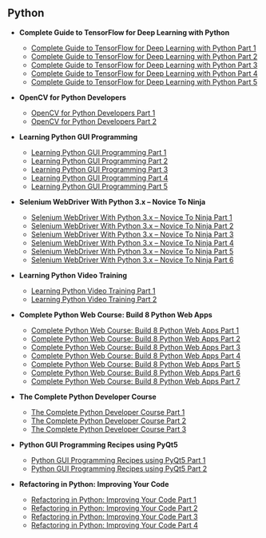 ## Python

 * **Complete Guide to TensorFlow for Deep Learning with Python**
   * [Complete Guide to TensorFlow for Deep Learning with Python Part 1](http://mede.life/F7wWb)
   * [Complete Guide to TensorFlow for Deep Learning with Python Part 2](http://mede.life/9LBlH)
   * [Complete Guide to TensorFlow for Deep Learning with Python Part 3](http://mede.life/y7N50)
   * [Complete Guide to TensorFlow for Deep Learning with Python Part 4](http://mede.life/tfhFU)
   * [Complete Guide to TensorFlow for Deep Learning with Python Part 5](http://mede.life/35Ptp)
   
 * **OpenCV for Python Developers**
   * [OpenCV for Python Developers Part 1](http://mede.life/ctsgM)
   * [OpenCV for Python Developers Part 2](http://mede.life/XoMAn)
 
 * **Learning Python GUI Programming**
   * [Learning Python GUI Programming Part 1](http://mede.life/hXE50)
   * [Learning Python GUI Programming Part 2](http://mede.life/hFL5S)
   * [Learning Python GUI Programming Part 3](http://mede.life/NdjW8)
   * [Learning Python GUI Programming Part 4](http://mede.life/svVWh)
   * [Learning Python GUI Programming Part 5](http://mede.life/mQUNn)

 * **Selenium WebDriver With Python 3.x – Novice To Ninja**
   * [Selenium WebDriver With Python 3.x – Novice To Ninja Part 1](http://mede.life/L1LOs)
   * [Selenium WebDriver With Python 3.x – Novice To Ninja Part 2](http://mede.life/pEb5K)
   * [Selenium WebDriver With Python 3.x – Novice To Ninja Part 3](http://mede.life/ofscX)
   * [Selenium WebDriver With Python 3.x – Novice To Ninja Part 4](http://mede.life/Em929)
   * [Selenium WebDriver With Python 3.x – Novice To Ninja Part 5](http://mede.life/TRJcg)
   * [Selenium WebDriver With Python 3.x – Novice To Ninja Part 6](http://mede.life/CFxuE)
   
 * **Learning Python Video Training**
   * [Learning Python Video Training Part 1](http://mede.life/0D8ll)
   * [Learning Python Video Training Part 2](http://mede.life/Mh9AH)

 * **Complete Python Web Course: Build 8 Python Web Apps**
   * [Complete Python Web Course: Build 8 Python Web Apps Part 1](http://mede.life/gjB5J)
   * [Complete Python Web Course: Build 8 Python Web Apps Part 2](http://mede.life/76LeK)
   * [Complete Python Web Course: Build 8 Python Web Apps Part 3](http://mede.life/tZ67f)
   * [Complete Python Web Course: Build 8 Python Web Apps Part 4](http://mede.life/plZEo)
   * [Complete Python Web Course: Build 8 Python Web Apps Part 5](http://mede.life/qVxYu)
   * [Complete Python Web Course: Build 8 Python Web Apps Part 6](http://mede.life/Dxgrd)
   * [Complete Python Web Course: Build 8 Python Web Apps Part 7](http://mede.life/dwUwZ)
   
 * **The Complete Python Developer Course**
   * [The Complete Python Developer Course Part 1](http://1ink.cc/XGzFE)
   * [The Complete Python Developer Course Part 2](http://1ink.cc/XqqEC)
   * [The Complete Python Developer Course Part 3](http://1ink.cc/K4Ynj)
 
 * **Python GUI Programming Recipes using PyQt5**
   * [Python GUI Programming Recipes using PyQt5 Part 1](http://1ink.cc/39svv)
   * [Python GUI Programming Recipes using PyQt5 Part 2](http://1ink.cc/UNLlC)
   
 * **Refactoring in Python: Improving Your Code**
   * [Refactoring in Python: Improving Your Code Part 1](http://1ink.cc/uzm68)
   * [Refactoring in Python: Improving Your Code Part 2](http://1ink.cc/GEQd2)
   * [Refactoring in Python: Improving Your Code Part 3](http://1ink.cc/b4tIJ)
   * [Refactoring in Python: Improving Your Code Part 4](http://1ink.cc/v8vtE)
